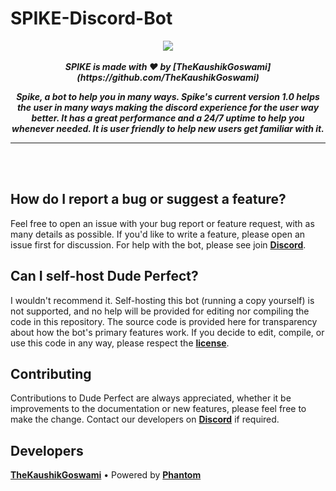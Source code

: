
# SPIKE-Discord-Bot

<!--Copyright 2019 Arindam Hazra aka Xynox <https://arindamz.github.io/>

Licensed under the Apache License, Version 2.0(the "License");
you may not use this file except in compliance with the License.
You may obtain a copy of the License at

http://www.apache.org/licenses/LICENSE-2.0
 
Unless required by applicable law or agreed to in writing, software
distributed under the License is distributed on an "AS IS" BASIS,
    WITHOUT WARRANTIES OR CONDITIONS OF ANY KIND, either express or implied.
    See the License for the specific language governing permissions and
limitations under the License.
-->
<div align="center">
    <img src="https://user-images.githubusercontent.com/70503983/114989350-f95f3400-9eb4-11eb-95f8-b015eff75ee6.png" align="center">
  <br>
  <br>
    <strong> <i>SPIKE is made with ❤️ by [TheKaushikGoswami](https://github.com/TheKaushikGoswami)

Spike, a bot to help you in many ways. Spike's current version 1.0 helps the user in many ways making the discord experience for the user way better. It has a great performance and a 24/7 uptime to help you whenever needed.
It is user friendly to help new users get familiar with it.</i></strong>
  <hr>

<br>
<br>

</div>

## How do I report a bug or suggest a feature?
Feel free to open an issue with your bug report or feature request, with as many details as possible. If you'd like to write a feature, please open an issue first for discussion. For help with the bot, please see join [**Discord**](https://discord.gg/EdHv7ZgF3M).

## Can I self-host Dude Perfect?
I wouldn't recommend it. Self-hosting this bot (running a copy yourself) is not supported, and no help will be provided for editing nor compiling the code in this repository. The source code is provided here for transparency about how the bot's primary features work. If you decide to edit, compile, or use this code in any way, please respect the [**license**](https://github.com/TheKaushikGoswami/SPIKE-Discord-Bot/blob/main/LICENSE).

## Contributing
Contributions to Dude Perfect are always appreciated, whether it be improvements to the documentation or new features, please feel free to make the change. Contact our developers on  [**Discord**](https://discord.gg/EdHv7ZgF3M) if required.

## Developers 
[**TheKaushikGoswami**](https://github.com/TheKaushikGoswami) • Powered by [**Phantom**](https://github.com/PHANTOM-14)

